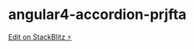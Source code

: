 # angular4-accordion-prjfta

[Edit on StackBlitz ⚡️](https://stackblitz.com/edit/angular4-accordion-prjfta)